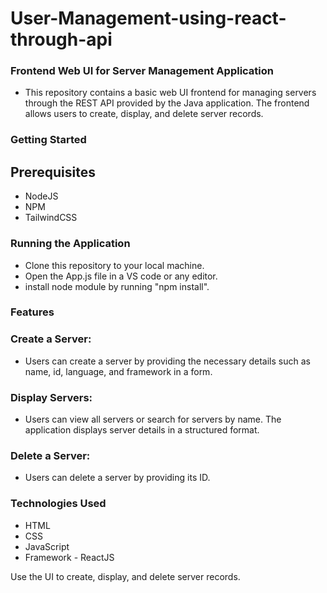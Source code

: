 # User-Management-using-react-through-api
### Frontend Web UI for Server Management Application
- This repository contains a basic web UI frontend for managing servers through the REST API provided by the Java application. The frontend allows users to create, display, and delete server records.

### Getting Started
## Prerequisites
- NodeJS
- NPM
- TailwindCSS
  
### Running the Application
- Clone this repository to your local machine.
- Open the App.js file in a VS code or any editor.
- install node module by running "npm install".

### Features
### Create a Server:

- Users can create a server by providing the necessary details such as name, id, language, and framework in a form.
### Display Servers:

- Users can view all servers or search for servers by name. The application displays server details in a structured format.
### Delete a Server:

- Users can delete a server by providing its ID.
### Technologies Used
- HTML
- CSS
- JavaScript
- Framework - ReactJS


Use the UI to create, display, and delete server records.
